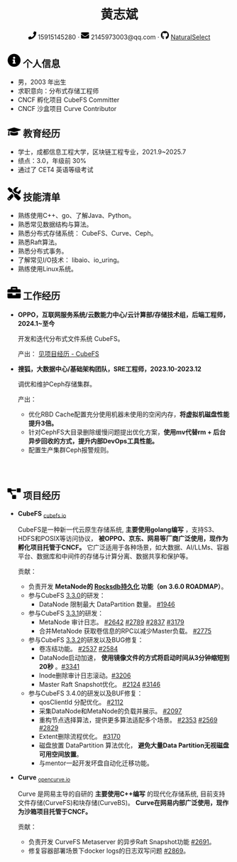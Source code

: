  <center>
     <h1>黄志斌</h1>
     <div>
         <span>
             <img src="assets/phone-solid.svg" width="18px">
             15915145280
         </span>
         ·
         <span>
             <img src="assets/envelope-solid.svg" width="18px">
             2145973003@qq.com
         </span>
         ·
         <span>
             <img src="assets/github-brands.svg" width="18px">
             <a href="https://github.com/NaturalSelect">NaturalSelect</a>
         </span>
         <!--
         之后考虑启用
         ·
         <span>
             <img src="assets/rss-solid.svg" width="18px">
             <a href="#">My Blog</a>
         </span> -->
     </div>
 </center>

 ## <img src="assets/info-circle-solid.svg" width="30px"> 个人信息

 - 男，2003 年出生
 - 求职意向：分布式存储工程师
 - CNCF 孵化项目 CubeFS Committer
 - CNCF 沙盒项目 Curve Contributor
 <!-- - 工作经验：0 年（校招可不填） -->
 <!-- - 期望薪资：0k（校招可不填） -->

## <img src="assets/graduation-cap-solid.svg" width="30px"> 教育经历

<!-- - 硕士，XXXX大学，计算机科学与技术专业，2016.9~2019.7 -->
- 学士，成都信息工程大学，区块链工程专业，2021.9~2025.7
- 绩点：3.0，年级前 30%
- 通过了 CET4 英语等级考试

## <img src="assets/tools-solid.svg" width="30px"> 技能清单

- 熟练使用C++、go、了解Java、Python。
- 熟悉常见数据结构与算法。
- 熟悉分布式存储系统： CubeFS、Curve、Ceph。
- 熟悉Raft算法。
- 熟悉分布式事务。
- 了解常见I/O技术： libaio、io_uring。
- 熟练使用Linux系统。

## <img src="assets/briefcase-solid.svg" width="30px"> 工作经历

- **OPPO，互联网服务系统/云数能力中心/云计算部/存储技术组，后端工程师，2024.1~至今**

   开发和迭代分布式文件系统 CubeFS。

   产出： [见项目经历 - CubeFS](#项目经历)

- **搜狐，大数据中心/基础架构团队，SRE工程师，2023.10-2023.12**

   调优和维护Ceph存储集群。

   产出：
     - 优化RBD Cache配置充分使用机器未使用的空闲内存，**将虚拟机磁盘性能提升3倍。**
     - 针对CephFS大目录删除缓慢问题提出优化方案，**使用mv代替rm + 后台异步回收的方式，提升内部DevOps工具性能。**
     - 配置生产集群Ceph报警规则。

<br/>
<br/>

## <img src="assets/project-diagram-solid.svg" width="30px"> 项目经历

- **CubeFS** <sub><a href="https://cubefs.io/zh">cubefs.io</a></sub>

  CubeFS是一种新一代云原生存储系统, **主要使用golang编写** ，支持S3、HDFS和POSIX等访问协议， **被OPPO、京东、网易等厂商广泛使用，现作为孵化项目托管于CNCF。** 它广泛适用于各种场景，如大数据、AI/LLMs、容器平台、数据库和中间件的存储与计算分离、数据共享和保护等。

  贡献：
  * 负责开发 **MetaNode的 [Rocksdb持久化](https://github.com/cubefs/cubefs/tree/metanode_rocksdb_dev) 功能（on 3.6.0 ROADMAP）**。
  * 参与CubeFS [3.3.0](https://github.com/cubefs/cubefs/releases/tag/v3.3.0)的研发：
    * DataNode 限制最大 DataPartition 数量。 [#1946](https://github.com/cubefs/cubefs/pull/1946)
  * 参与CubeFS [3.3.1](https://github.com/cubefs/cubefs/releases/tag/v3.3.1)的研发：
    * MetaNode 审计日志。 [#2642](https://github.com/cubefs/cubefs/pull/2642) [#2789](https://github.com/cubefs/cubefs/pull/2789) [#2837](https://github.com/cubefs/cubefs/pull/2837) [#3179](https://github.com/cubefs/cubefs/pull/3179)
    * 合并MetaNode 获取卷信息的RPC以减少Master负载。 [#2775](https://github.com/cubefs/cubefs/pull/2775)
  * 参与CubeFS [3.3.2](https://github.com/cubefs/cubefs/releases/tag/v3.3.2)的研发以及BUG修复：
    * 卷冻结功能。 [#2537](https://github.com/cubefs/cubefs/pull/2537) [#2584](https://github.com/cubefs/cubefs/pull/2584)
    * DataNode启动加速， **使用镜像文件的方式将启动时间从3分钟缩短到20秒** 。[#3341](https://github.com/cubefs/cubefs/pull/3341)
    * Inode删除审计日志滚动。[#3206](https://github.com/cubefs/cubefs/pull/3206)
    * Master Raft Snapshot优化。 [#2124](https://github.com/cubefs/cubefs/pull/2124) [#3146](https://github.com/cubefs/cubefs/pull/3146)
  * 参与CubeFS 3.4.0的研发以及BUF修复：
    * qosClientId 分配优化。 [#2112](https://github.com/cubefs/cubefs/pull/2112)
    * 采集DataNode和MetaNode的负载并展示。 [#2097](https://github.com/cubefs/cubefs/pull/2097)
    * 重构节点选择算法，提供更多算法适配多个场景。 [#2353](https://github.com/cubefs/cubefs/pull/2353) [#2569](https://github.com/cubefs/cubefs/pull/2569) [#2829](https://github.com/cubefs/cubefs/pull/2829)
    * Extent删除流程优化。 [#3170](https://github.com/cubefs/cubefs/pull/3170)
    * 磁盘放置 DataPartition 算法优化， **避免大量Data Partition无视磁盘可用空间放置**。
    * 与mentor一起开发坏盘自动化迁移功能。

  <!-- 使用一两句话描述项目的主要功能，然后介绍自己在项目中的角色，解决了什么问题，使用什么方式解决，比别人的方法相比有什么优势（尽量用数据来说明）。 -->

- **Curve** <sub><a href="https://opencurve.io/Curve/HOME">opencurve.io</a> </sub>

  Curve 是网易主导的自研的 **主要使用C++编写** 的现代化存储系统, 目前支持文件存储(CurveFS)和块存储(CurveBS)。 **Curve在网易内部广泛使用，现作为沙箱项目托管于CNCF。**

  贡献：
  * 负责开发 CurveFS Metaserver 的异步Raft Snapshot功能 [#2691](https://github.com/opencurve/curve/pull/2691)。
  * 修复容器部署场景下docker logs的日志双写问题 [#2869](https://github.com/opencurve/curve/pull/2869)。